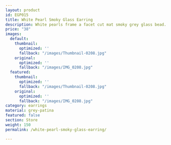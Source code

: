 ```yaml
---
layout: product
id: EGP015
title: White Pearl Smoky Glass Earring
description: White pearls frame a facet cut mat smoky grey glass bead. Sterling Silver Safety hooks.
price: "38"
images:
  default:
    thumbnail:
      optimized: ''
      fallback: "/images/Thumbnail-0208.jpg"
    original:
      optimized: ''
      fallback: "/images/IMG_0208.jpg"
  featured:
    thumbnail:
      optimized: ''
      fallback: "/images/Thumbnail-0208.jpg"
    original:
      optimized: ''
      fallback: "/images/IMG_0208.jpg"
category: earrings
material: grey-patina
featured: false
section: Store
weight: 150
permalink: /white-pearl-smoky-glass-earring/

---
```


